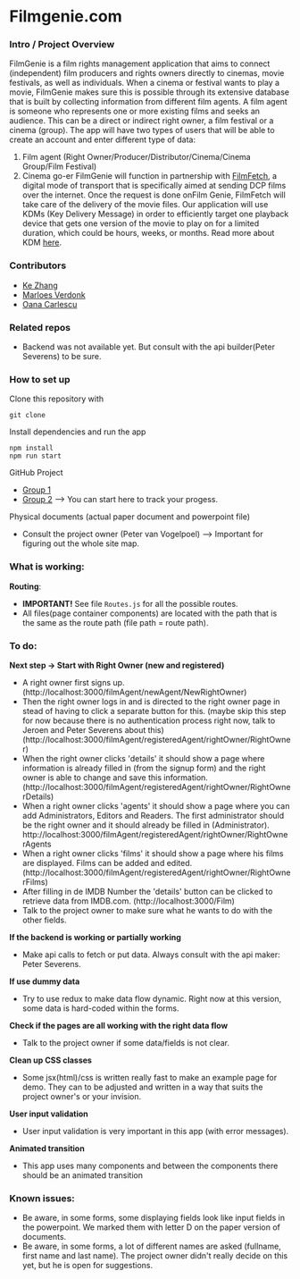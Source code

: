# Filmgenie.com

### Intro / Project Overview
FilmGenie is a film rights management application that aims to connect (independent) film producers and rights owners directly to cinemas, movie festivals, as well as individuals.
When a cinema or festival wants to play a movie, FilmGenie makes sure this is possible through its extensive database that is built by collecting information from different film agents.
A film agent is someone who represents one or more existing films and seeks an audience. This can be a direct or indirect right owner, a film festival or a cinema (group).
The app will have two types of users that will be able to create an account and enter different type of data:
1. Film agent (Right Owner/Producer/Distributor/Cinema/Cinema Group/Film Festival)
2. Cinema go-er
FilmGenie will function in partnership with [FilmFetch](https://filmfetch.net), a digital mode of transport that is specifically aimed at sending DCP films over the internet. Once the request is done onFilm Genie, FilmFetch will take care of the delivery of the movie files.
Our application will use KDMs (Key Delivery Message) in order to efficiently target one playback device that gets one version of the movie to play on for a limited duration, which could be hours, weeks, or months. Read more about KDM [here](https://cinepedia.com/security/key-delivery-message/).


### Contributors
- [Ke Zhang](https://github.com/Im-perfect)
- [Marloes Verdonk](https://github.com/marloesverdonk)
- [Oana Carlescu](https://github.com/oanacodes)


### Related repos
- Backend was not available yet. But consult with the api builder(Peter Severens) to be sure.

### How to set up

Clone this repository with 

```
git clone 
```

Install dependencies and run the app

```
npm install
npm run start
```

GitHub Project
- [Group 1](https://github.com/Official-Codaisseur-Graduate/FilmGenie/projects/1)
- [Group 2](https://github.com/Official-Codaisseur-Graduate/FilmGenie/projects/2) --> You can start here to track your progess.

Physical documents (actual paper document and powerpoint file)
- Consult the project owner (Peter van Vogelpoel) --> Important for figuring out the whole site map.

### What is working:

**Routing**:
  - **IMPORTANT!** See file ```Routes.js``` for all the possible routes.
  - All files(page container components) are located with the path that is the same as the route path (file path = route path).

### To do:

**Next step -> Start with Right Owner (new and registered)**
- A right owner first signs up. (http://localhost:3000/filmAgent/newAgent/NewRightOwner)
- Then the right owner logs in and is directed to the right owner page in stead of having to click a separate button for this. (maybe skip this step for now because there is no authentication process right now, talk to Jeroen and Peter Severens about this) (http://localhost:3000/filmAgent/registeredAgent/rightOwner/RightOwner)
- When the right owner clicks 'details' it should show a page where information is already filled in (from the signup form) and the right owner is able to change and save this information. (http://localhost:3000/filmAgent/registeredAgent/rightOwner/RightOwnerDetails)
- When a right owner clicks 'agents' it should show a page where you can add Administrators, Editors and Readers. The first administrator should be the right owner and it should already be filled in (Administrator). http://localhost:3000/filmAgent/registeredAgent/rightOwner/RightOwnerAgents
- When a right owner clicks 'films' it should show a page where his films are displayed. Films can be added and edited. (http://localhost:3000/filmAgent/registeredAgent/rightOwner/RightOwnerFilms)
- After filling in de IMDB Number the 'details' button can be clicked to retrieve data from IMDB.com. (http://localhost:3000/Film) 
- Talk to the project owner to make sure what he wants to do with the other fields. 


**If the backend is working or partially working** 
  - Make api calls to fetch or put data. Always consult with the api maker: Peter Severens.

**If use dummy data**
  - Try to use redux to make data flow dynamic. Right now at this version, some data is hard-coded within the forms.

**Check if the pages are all working with the right data flow**
  - Talk to the project owner if some data/fields is not clear.
  
**Clean up CSS classes**
  - Some jsx(html)/css is written really fast to make an example page for demo. They can to be adjusted and written in a way that suits the project owner's or your invision.
  
**User input validation**
  - User input validation is very important in this app (with error messages).
  
**Animated transition**
- This app uses many components and between the components there should be an animated transition

### Known issues:
  - Be aware, in some forms, some displaying fields look like input fields in the powerpoint. We marked them with letter D on the paper version of documents.
  - Be aware, in some forms, a lot of different names are asked (fullname, first name and last name). The project owner didn't really decide on this yet, but he is open for suggestions. 
